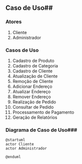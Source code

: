 ## Caso de Uso##

### Atores ###
1. Cliente
2. Administrador

### Casos de Uso ###
1. Cadastro de Produto 
2. Cadastro de Categoria 
3. Cadastro de Cliente
4. Atualização de Cliente 
5. Remoção de Cliente
6. Adicionar Endereço
7. Atualizar Endereço
8. Remover Endereço
9. Realização de Pedido 
10. Consultar de Pedido 
11. Processamento de Pagamento 
12. Geração de Relatórios

### Diagrama de Caso de Uso###

```plantuml 
@startuml 
actor Cliente 
actor Administrador

@enduml
```
